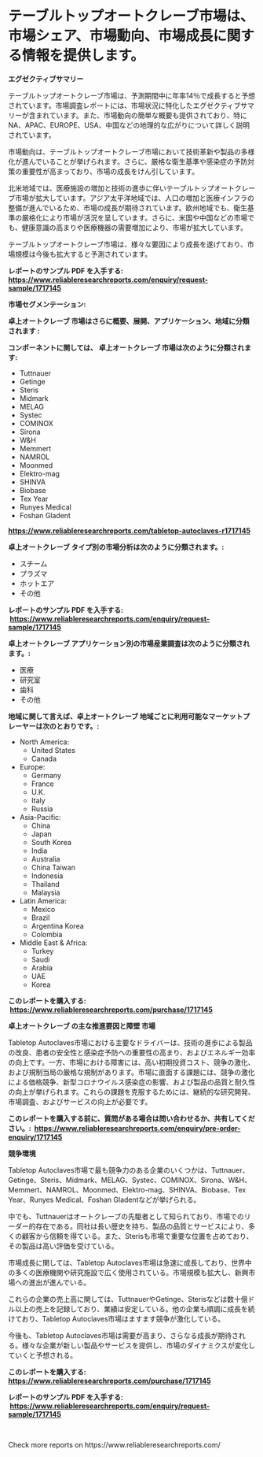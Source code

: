 <p><h1>テーブルトップオートクレーブ市場は、市場シェア、市場動向、市場成長に関する情報を提供します。</h1></p><p><strong>エグゼクティブサマリー</strong></p>
<p><p>テーブルトップオートクレーブ市場は、予測期間中に年率14％で成長すると予想されています。市場調査レポートには、市場状況に特化したエグゼクティブサマリーが含まれています。また、市場動向の簡単な概要も提供されており、特にNA、APAC、EUROPE、USA、中国などの地理的な広がりについて詳しく説明されています。</p><p>市場動向は、テーブルトップオートクレーブ市場において技術革新や製品の多様化が進んでいることが挙げられます。さらに、厳格な衛生基準や感染症の予防対策の重要性が高まっており、市場の成長をけん引しています。</p><p>北米地域では、医療施設の増加と技術の進歩に伴いテーブルトップオートクレーブ市場が拡大しています。アジア太平洋地域では、人口の増加と医療インフラの整備が進んでいるため、市場の成長が期待されています。欧州地域でも、衛生基準の厳格化により市場が活況を呈しています。さらに、米国や中国などの市場でも、健康意識の高まりや医療機器の需要増加により、市場が拡大しています。</p><p>テーブルトップオートクレーブ市場は、様々な要因により成長を遂げており、市場規模は今後も拡大すると予測されています。</p></p>
<p><strong>レポートのサンプル PDF を入手する: <a href="https://www.reliableresearchreports.com/enquiry/request-sample/1717145">https://www.reliableresearchreports.com/enquiry/request-sample/1717145</a></strong></p>
<p><strong>市場セグメンテーション:</strong></p>
<p><strong> 卓上オートクレーブ 市場はさらに概要、展開、アプリケーション、地域に分類されます :</strong></p>
<p><strong>コンポーネントに関しては、 卓上オートクレーブ 市場は次のように分類されます: &nbsp;</strong></p>
<p><ul><li>Tuttnauer</li><li>Getinge</li><li>Steris</li><li>Midmark</li><li>MELAG</li><li>Systec</li><li>COMINOX</li><li>Sirona</li><li>W&H</li><li>Memmert</li><li>NAMROL</li><li>Moonmed</li><li>Elektro-mag</li><li>SHINVA</li><li>Biobase</li><li>Tex Year</li><li>Runyes Medical</li><li>Foshan Gladent</li></ul></p>
<p><strong><a href="https://www.reliableresearchreports.com/tabletop-autoclaves-r1717145">https://www.reliableresearchreports.com/tabletop-autoclaves-r1717145</a></strong></p>
<p><strong> 卓上オートクレーブ タイプ別の市場分析は次のように分類されます。:</strong></p>
<p><ul><li>スチーム</li><li>プラズマ</li><li>ホットエア</li><li>その他</li></ul></p>
<p><strong>レポートのサンプル PDF を入手する: &nbsp;<a href="https://www.reliableresearchreports.com/enquiry/request-sample/1717145">https://www.reliableresearchreports.com/enquiry/request-sample/1717145</a></strong></p>
<p><strong> 卓上オートクレーブ アプリケーション別の市場産業調査は次のように分類されます。:</strong></p>
<p><ul><li>医療</li><li>研究室</li><li>歯科</li><li>その他</li></ul></p>
<p><strong>地域に関して言えば、卓上オートクレーブ 地域ごとに利用可能なマーケットプレーヤーは次のとおりです。:</strong></p>
<p><ul>
    <li>
        North America:
        <ul>
            <li>United States</li>
            <li>Canada</li>
        </ul>
    </li>
    <li>
        Europe:
        <ul>
            <li>Germany</li>
            <li>France</li>
            <li>U.K.</li>
            <li>Italy</li>
            <li>Russia</li>
        </ul>
    </li>
    <li>
        Asia-Pacific:
        <ul>
            <li>China</li>
            <li>Japan</li>
            <li>South Korea</li>
            <li>India</li>
            <li>Australia</li>
            <li>China Taiwan</li>
            <li>Indonesia</li>
            <li>Thailand</li>
            <li>Malaysia</li>
        </ul>
    </li>
    <li>
        Latin America:
        <ul>
            <li>Mexico</li>
            <li>Brazil</li>
            <li>Argentina Korea</li>
            <li>Colombia</li>
        </ul>
    </li>
    <li>
        Middle East & Africa:
        <ul>
            <li>Turkey</li>
            <li>Saudi</li>
            <li>Arabia</li>
            <li>UAE</li>
            <li>Korea</li>
        </ul>
    </li>
    </ul></p>
<p><strong>このレポートを購入する: &nbsp;<a href="https://www.reliableresearchreports.com/purchase/1717145">https://www.reliableresearchreports.com/purchase/1717145</a></strong></p>
<p><strong>卓上オートクレーブ の主な推進要因と障壁 市場</strong></p>
<p><p>Tabletop Autoclaves市場における主要なドライバーは、技術の進歩による製品の改良、患者の安全性と感染症予防への重要性の高まり、およびエネルギー効率の向上です。一方、市場における障害には、高い初期投資コスト、競争の激化、および規制当局の厳格な規制があります。市場に直面する課題には、競争の激化による価格競争、新型コロナウイルス感染症の影響、および製品の品質と耐久性の向上が挙げられます。これらの課題を克服するためには、継続的な研究開発、市場調査、およびサービスの向上が必要です。</p></p>
<p><strong>このレポートを購入する前に、質問がある場合は問い合わせるか、共有してください。:&nbsp; <a href="https://www.reliableresearchreports.com/enquiry/pre-order-enquiry/1717145">https://www.reliableresearchreports.com/enquiry/pre-order-enquiry/1717145</a></strong></p>
<p><strong>競争環境</strong></p>
<p><p>Tabletop Autoclaves市場で最も競争力のある企業のいくつかは、Tuttnauer、Getinge、Steris、Midmark、MELAG、Systec、COMINOX、Sirona、W&H、Memmert、NAMROL、Moonmed、Elektro-mag、SHINVA、Biobase、Tex Year、Runyes Medical、Foshan Gladentなどが挙げられる。 </p><p>中でも、Tuttnauerはオートクレーブの先駆者として知られており、市場でのリーダー的存在である。同社は長い歴史を持ち、製品の品質とサービスにより、多くの顧客から信頼を得ている。また、Sterisも市場で重要な位置を占めており、その製品は高い評価を受けている。 </p><p>市場成長に関しては、Tabletop Autoclaves市場は急速に成長しており、世界中の多くの医療機関や研究施設で広く使用されている。市場規模も拡大し、新興市場への進出が進んでいる。 </p><p>これらの企業の売上高に関しては、TuttnauerやGetinge、Sterisなどは数十億ドル以上の売上を記録しており、業績は安定している。他の企業も順調に成長を続けており、Tabletop Autoclaves市場はますます競争が激化している。 </p><p>今後も、Tabletop Autoclaves市場は需要が高まり、さらなる成長が期待される。様々な企業が新しい製品やサービスを提供し、市場のダイナミクスが変化していくと予想される。</p></p>
<p><strong>このレポートを購入する: &nbsp; <a href="https://www.reliableresearchreports.com/purchase/1717145">https://www.reliableresearchreports.com/purchase/1717145</a></strong></p>
<p><strong>レポートのサンプル PDF を入手する: &nbsp;<a href="https://www.reliableresearchreports.com/enquiry/request-sample/1717145">https://www.reliableresearchreports.com/enquiry/request-sample/1717145</a></strong><strong></strong></p>
<p>&nbsp;</p>
<p>Check more reports on https://www.reliableresearchreports.com/</p>